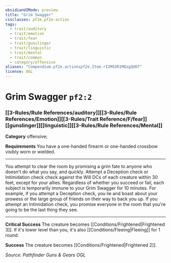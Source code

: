 ```yaml
---
obsidianUIMode: preview
title: "Grim Swagger"
cssclasses: pf2e,pf2e-action
tags:
  - trait/auditory
  - trait/emotion
  - trait/fear
  - trait/gunslinger
  - trait/linguistic
  - trait/mental
  - trait/common
  - category/offensive
aliases: "Compendium.pf2e.actionspf2e.Item.rI2MSXR1MQzgQUO7"
license: OGL
---
```

# Grim Swagger `pf2:2`

### [[3-Rules/Rule References/auditory]][[3-Rules/Rule References/Emotion]][[3-Rules/Trait Reference/F/fear]][[gunslinger]][[linguistic]][[3-Rules/Rule References/Mental]]

**Category** offensive; 




**Requirements** You have a one-handed firearm or one-handed crossbow visibly worn or wielded.

* * *

You attempt to clear the room by promising a grim fate to anyone who doesn't do what you say, and quickly. Attempt a Deception check or Intimidation check check against the Will DCs of each creature within 30 feet, except for your allies. Regardless of whether you succeed or fail, each subject is temporarily immune to your Grim Swagger for 10 minutes. For example, if you attempt a Deception check, you lie and boast about your prowess or the large group of friends on their way to back you up. If you attempt an Intimidation check, you promise everyone in the room that you're going to be the last thing they see.

* * *

**Critical Success** The creature becomes [[Conditions/Frightened|Frightened 3]]. If it's lower level than you, it's also [[Conditions/Fleeing|Fleeing]] for 1 round.

**Success** The creature becomes [[Conditions/Frightened|Frightened 2]].

*Source: Pathfinder Guns & Gears*
*OGL*